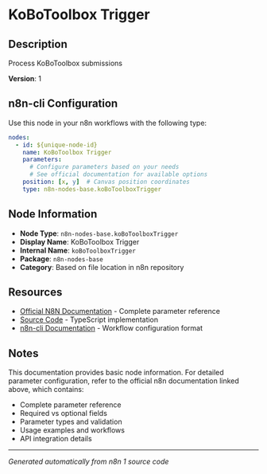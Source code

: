 # KoBoToolbox Trigger

## Description

Process KoBoToolbox submissions

**Version**: 1

## n8n-cli Configuration

Use this node in your n8n workflows with the following type:

```yaml
nodes:
  - id: ${unique-node-id}
    name: KoBoToolbox Trigger
    parameters:
      # Configure parameters based on your needs
      # See official documentation for available options
    position: [x, y]  # Canvas position coordinates
    type: n8n-nodes-base.koBoToolboxTrigger
```

## Node Information

- **Node Type**: `n8n-nodes-base.koBoToolboxTrigger`
- **Display Name**: KoBoToolbox Trigger
- **Internal Name**: `koBoToolboxTrigger`
- **Package**: `n8n-nodes-base`
- **Category**: Based on file location in n8n repository

## Resources

- [Official N8N Documentation](https://docs.n8n.io/integrations/builtin/app-nodes/n8n-nodes-base.kobotoolboxtrigger/) - Complete parameter reference
- [Source Code](https://github.com/n8n-io/n8n/blob/master/packages/nodes-base/nodes/KoBoToolbox/KoBoToolboxTrigger.node.ts) - TypeScript implementation
- [n8n-cli Documentation](https://github.com/edenreich/n8n-cli) - Workflow configuration format

## Notes

This documentation provides basic node information. For detailed parameter configuration, 
refer to the official n8n documentation linked above, which contains:

- Complete parameter reference
- Required vs optional fields
- Parameter types and validation
- Usage examples and workflows
- API integration details

---
*Generated automatically from n8n 1 source code*

